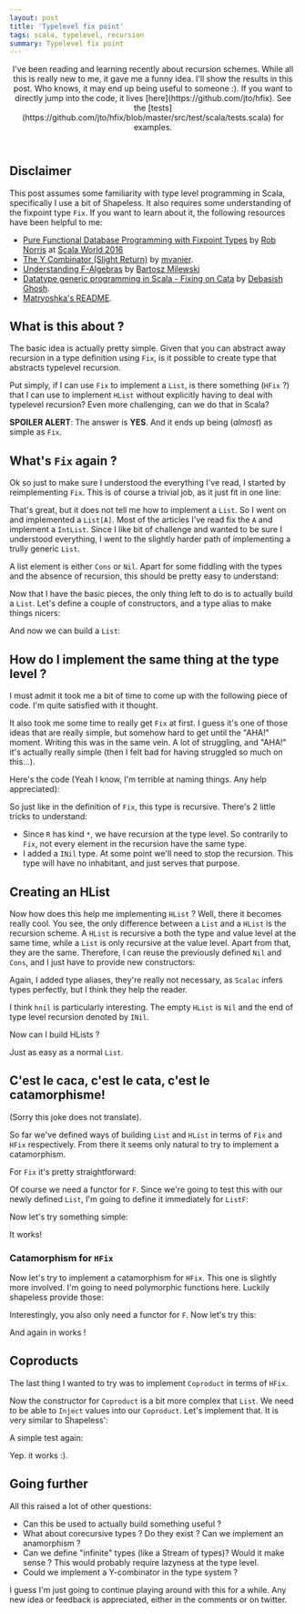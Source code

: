 ```yaml
---
layout: post
title: 'Typelevel fix point'
tags: scala, typelevel, recursion
summary: Typelevel fix point
---
```


<header>
I've been reading and learning recently about recursion schemes. While all this is really new to me, it gave me a funny idea. I'll show the results in this post. Who knows, it may end up being useful to someone :). If you want to directly jump into the code, it lives [here](https://github.com/jto/hfix). See the [tests](https://github.com/jto/hfix/blob/master/src/test/scala/tests.scala) for examples.
</header>

## Disclaimer

This post assumes some familiarity with type level programming in Scala, specifically I use a bit of Shapeless.
It also requires some understanding of the fixpoint type `Fix`. If you want to learn about it, the following resources have been helpful to me:

- [Pure Functional Database Programming with Fixpoint Types](https://www.youtube.com/watch?v=7xSfLPD6tiQ) by [Rob Norris](https://github.com/tpolecat) at [Scala World 2016](https://scala.world/)
- [The Y Combinator (Slight Return)](http://mvanier.livejournal.com/2897.html) by [mvanier](http://mvanier.livejournal.com/).
- [Understanding F-Algebras](https://www.schoolofhaskell.com/user/bartosz/understanding-algebras) by [Bartosz Milewski](https://www.schoolofhaskell.com/user/bartosz)
- [Datatype generic programming in Scala - Fixing on Cata](http://debasishg.blogspot.fr/2011/07/datatype-generic-programming-in-scala.html) by [Debasish Ghosh](https://twitter.com/debasishg).
- [Matryoshka's README](https://github.com/slamdata/matryoshka).

## What is this about ?

The basic idea is actually pretty simple. Given that you can abstract away recursion in a type definition using `Fix`, is it possible to create type that abstracts typelevel recursion.

Put simply, if I can use `Fix` to implement a `List`, is there something (`HFix` ?) that I can use to implement `HList` without explicitly having to deal with typelevel recursion? Even more challenging, can we do that in Scala?

**SPOILER ALERT**: The answer is **YES**. And it ends up being (_almost_) as simple as `Fix`.

## What's `Fix` again ?

Ok so just to make sure I understood the everything I've read, I started by reimplementing `Fix`. This is of course a  trivial job, as it just fit in one line:

<script src="https://gist.github.com/jto/17b1a38a9a36192c352b2d24bad948f5.js?file=0_hfix.scala"></script>

That's great, but it does not tell me how to implement a `List`. So I went on and implemented a `List[A]`. Most of the articles I've read fix the `A` and implement a `IntList`. Since I like  bit of challenge and wanted to be sure I understood everything, I went to the slightly harder path of implementing a trully generic `List`.

A list element is either `Cons` or `Nil`. Apart for some fiddling with the types and the absence of recursion, this should be pretty easy to understand:

<script src="https://gist.github.com/jto/17b1a38a9a36192c352b2d24bad948f5.js?file=1_listf.scala"></script>

Now that I have the basic pieces, the only thing left to do is to actually build a `List`. Let's define a couple of constructors, and a type alias to make things nicers:

<script src="https://gist.github.com/jto/17b1a38a9a36192c352b2d24bad948f5.js?file=2_list.scala"></script>

And now we can build a `List`:

<script src="https://gist.github.com/jto/17b1a38a9a36192c352b2d24bad948f5.js?file=3_list.scala"></script>

## How do I implement the same thing at the type level ?

I must admit it took me a bit of time to come up with the following piece of code. I'm quite satisfied with it thought.

It also took me some time to really get `Fix` at first. I guess it's one of those ideas that are really simple, but somehow hard to get until the "AHA!" moment. Writing this was in the same vein. A lot of struggling, and "AHA!" it's actually really simple (then I felt bad for having struggled so much on this...).

Here's the code (Yeah I know, I'm terrible at naming things. Any help appreciated):

<script src="https://gist.github.com/jto/17b1a38a9a36192c352b2d24bad948f5.js?file=4_hfix.scala"></script>

So just like in the definition of `Fix`, this type is recursive. There's 2 little tricks to understand:

- Since `R` has kind `*`, we have recursion at the type level. So contrarily to `Fix`, not every element in the recursion have the same type.
- I added a `INil` type. At some point we'll need to stop the recursion. This type will have no inhabitant, and just serves that purpose.

## Creating an HList

Now how does this help me implementing `HList` ? Well, there it becomes really cool. You see, the only difference between a `List` and a `HList` is the recursion scheme. A `HList` is recursive a both the type and value level at the same time, while a `List` is only recursive at the value level. Apart from that, they are the same. Therefore, I can reuse the previously defined `Nil` and `Cons`, and I just have to provide new constructors:

<script src="https://gist.github.com/jto/17b1a38a9a36192c352b2d24bad948f5.js?file=5_hlist.scala"></script>

Again, I added type aliases, they're really not necessary, as `Scalac` infers types perfectly, but I think they help the reader.

I think `hnil` is particularly interesting. The empty `HList` is `Nil` and the end of type level recursion denoted by `INil`.

Now can I build HLists ?

<script src="https://gist.github.com/jto/17b1a38a9a36192c352b2d24bad948f5.js?file=6_hlist.scala"></script>

Just as easy as a normal `List`.

## C'est le caca, c'est le cata, c'est le catamorphisme!
(Sorry this joke does not translate).

So far we've defined ways of building `List` and `HList` in terms of `Fix` and `HFix` respectively.
From there it seems only natural to try to implement a catamorphism.

For `Fix` it's pretty straightforward:

<script src="https://gist.github.com/jto/17b1a38a9a36192c352b2d24bad948f5.js?file=7_cata.scala"></script>

Of course we need a functor for `F`. Since we're going to test this with our newly defined `List`, I'm going to define it immediately for `ListF`:

<script src="https://gist.github.com/jto/17b1a38a9a36192c352b2d24bad948f5.js?file=8_functor.scala"></script>

Now let's try something simple:

<script src="https://gist.github.com/jto/17b1a38a9a36192c352b2d24bad948f5.js?file=9_list_cata.scala"></script>

It works!


### Catamorphism for `HFix`

Now let's try to implement a catamorphism for `HFix`. This one is slightly more involved. I'm going to need polymorphic functions here. Luckily shapeless provide those:

<script src="https://gist.github.com/jto/17b1a38a9a36192c352b2d24bad948f5.js?file=10_hcata.scala"></script>

Interestingly, you also only need a functor for `F`. Now let's try this:

<script src="https://gist.github.com/jto/17b1a38a9a36192c352b2d24bad948f5.js?file=11_hcata_test.scala"></script>

And again in works !

## Coproducts

The last thing I wanted to try was to implement `Coproduct` in terms of `HFix`.

<script src="https://gist.github.com/jto/17b1a38a9a36192c352b2d24bad948f5.js?file=12_cocons.scala"></script>

Now the constructor for `Coproduct` is a bit more complex that `List`. We need to be able to `Inject` values into our `Coproduct`. Let's implement that. It is very similar to Shapeless':

<script src="https://gist.github.com/jto/17b1a38a9a36192c352b2d24bad948f5.js?file=13_inject.scala"></script>

A simple test again:

<script src="https://gist.github.com/jto/17b1a38a9a36192c352b2d24bad948f5.js?file=14_coproduct.scala"></script>

Yep. it works :).

## Going further

All this raised a lot of other questions:

- Can this be used to actually build something useful ?
- What about corecursive types ? Do they exist ? Can we implement an anamorphism ?
- Can we define "infinite" types (like a Stream of types)? Would it make sense ? This would probably require lazyness at the type level.
- Could we implement a Y-combinator in the type system ?

I guess I'm just going to continue playing around with this for a while.
Any new idea or feedback is appreciated, either in the comments or on twitter.

